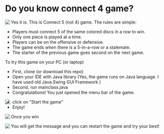 # Do you know connect 4 game?

<img align = "left" src =https://github.com/Khanspii/Connect5Game/blob/master/GitHubProjects/src/Readme%20Images/Connect_4_Board_and_Box.jpg/>

Yes it is. This is Connect 5 (not 4) game. 
The rules are simple:
- Players must connect 5 of the same colored discs in a row to win.
- Only one piece is played at a time.
- Players can be on the offensive or defensive.
- The game ends when there is a 5-in-a-row or a stalemate.
- The starter of the previous game goes second on the next game.

To try this game on your PC (or laptop)
- First, clone (or download this repo)
- Open your IDE with Java library (Yes, the game runs on Java language. I have used old Java.Swing GUI Framework )
- Second, run mainclass.java
- Congratulations! You just opened the menu bar of the game.

<img align = "left" src =https://github.com/Khanspii/Connect5Game/blob/master/GitHubProjects/src/Readme%20Images/Menu.PNG/>

- click on "Start the game"
- Enjoy!

<img align = "left" src =https://github.com/Khanspii/Connect5Game/blob/master/GitHubProjects/src/Readme%20Images/play.PNG>

Once you win

<img align = "left" src =https://github.com/Khanspii/Connect5Game/blob/master/GitHubProjects/src/Readme%20Images/Won.PNG>

You will get the message and you can restart the game and try your best!
